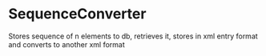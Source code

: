 # SequenceConverter
Stores sequence of n elements to db, retrieves it, stores in xml entry format and converts to another xml format
